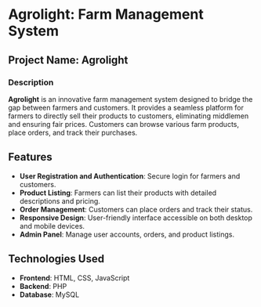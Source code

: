 # Agrolight: Farm Management System  

## Project Name: Agrolight  

### Description  

**Agrolight** is an innovative farm management system designed to bridge the gap between farmers and customers. It provides a seamless platform for farmers to directly sell their products to customers, eliminating middlemen and ensuring fair prices. Customers can browse various farm products, place orders, and track their purchases.  

## Features  

- **User Registration and Authentication**: Secure login for farmers and customers.  
- **Product Listing**: Farmers can list their products with detailed descriptions and pricing.  
- **Order Management**: Customers can place orders and track their status.  
- **Responsive Design**: User-friendly interface accessible on both desktop and mobile devices.  
- **Admin Panel**: Manage user accounts, orders, and product listings.  

## Technologies Used  

- **Frontend**: HTML, CSS, JavaScript  
- **Backend**: PHP  
- **Database**: MySQL  
